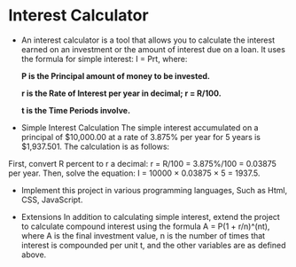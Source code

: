 # Interest Calculator

* An interest calculator is a tool that allows you to calculate the interest earned on an investment or the amount of interest due on a loan. It uses the formula for simple interest: I = Prt, where:

  **P is the Principal amount of money to be invested.**
  
  **r is the Rate of Interest per year in decimal; r = R/100.**

  **t is the Time Periods involve.**
 
* Simple Interest Calculation The simple interest accumulated on a principal of $10,000.00 at a rate of 3.875% per year for 5 years is $1,937.501. The calculation is as follows:

First, convert R percent to r a decimal: r = R/100 = 3.875%/100 = 0.03875 per year.
Then, solve the equation: I = 10000 × 0.03875 × 5 = 1937.5.

* Implement this project in various programming languages, Such as Html, CSS, JavaScript.

* Extensions In addition to calculating simple interest, extend the project to calculate compound interest using the formula A = P(1 + r/n)^(nt), where A is the final investment value, n is the number of times that interest is compounded per unit t, and the other variables are as defined above.
